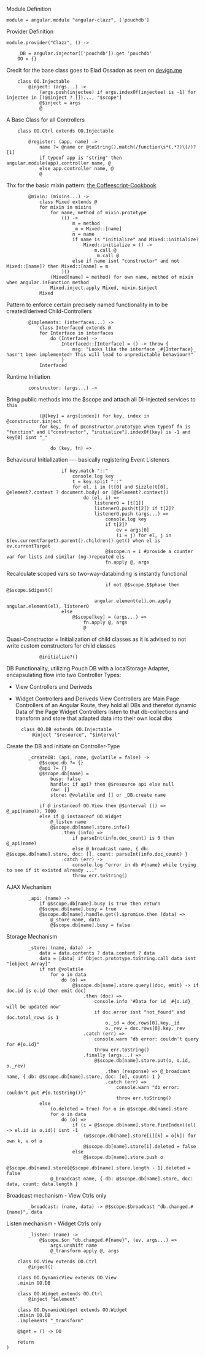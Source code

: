 Module Definition

	module = angular.module "angular-clazz", ['pouchdb']

Provider Definition

	module.provider("Clazz", () ->

		_DB = angular.injector(['pouchdb']).get 'pouchdb'
		OO = {}

Credit for the base class goes to Elad Ossadon as seen on [devign.me](http://www.devign.me/angular-dot-js-coffeescript-controller-base-class)

		class OO.Injectable
			@inject: (args...) ->
				(args.push(injectee) if args.indexOf(injectee) is -1) for injectee in [(@$inject ? [])..., "$scope"]
				@$inject = args
				@

A Base Class for all Controllers

		class OO.Ctrl extends OO.Injectable

			@register: (app, name) ->
				name ?= @name or @toString().match(/function\s*(.*?)\(/)?[1]
				if typeof app is "string" then angular.module(app).controller name, @
				else app.controller name, @
				@

Thx for the basic mixin pattern: [the Coffeescript-Cookbook](http://coffeescriptcookbook.com/chapters/classes_and_objects/mixins)

			@mixin: (mixins...) ->
				class Mixed extends @
				for mixin in mixins
					for name, method of mixin.prototype
						(() ->
							m = method
							_m = Mixed::[name]
							n = name
							if name is "initialize" and Mixed::initialize?
								Mixed::initialize = () ->
									m.call @
									_m.call @
							else if name isnt "constructor" and not Mixed::[name]? then Mixed::[name] = m
						)()
					(Mixed[name] = method) for own name, method of mixin when angular.isFunction method
					Mixed.inject.apply Mixed, mixin.$inject
				Mixed

Pattern to enforce certain precisely named functionality in to be created/derived Child-Controllers

			@implements: (interfaces...) ->
				class Interfaced extends @
				for Interface in interfaces
					do (Interface) ->
						Interfaced::[Interface] = () -> throw {
							msg: "Looks like the interface _#{Interface}_ hasn't been implemented! This will lead to unpredictable behaviour!"
						}
				Interfaced

Runtime Initiation

			constructor: (args...) ->

Bring public methods into the $scope and attach all DI-injected services to `this`

				(@[key] = args[index]) for key, index in @constructor.$inject
				for key, fn of @constructor.prototype when typeof fn is "function" and ["constructor", "initialize"].indexOf(key) is -1 and key[0] isnt "_"

					do (key, fn) =>

Behavioural Initialization --- basically registering Event Listeners

						if key.match "::"
							console.log key
							t = key.split "::"
							for el, i in (t[0] and Sizzle(t[0], @element?.context ? document.body) or [@$element?.context])
								do (el, i) =>
									listenerO = [t[1]]
									listenerO.push(t[2]) if t[2]?
									listenerO.push (args...) =>
										console.log key
										if t[2]?
											ev = args[0]
											(i = j) for el, j in $(ev.currentTarget).parent().children().get() when el is ev.currentTarget
										@$scope.n = i #provide a counter var for lists and similar (ng-)repeated els
										fn.apply @, args

Recalculate scoped vars so two-way-databinding is instantly functional

										if not @$scope.$$phase then @$scope.$digest()

									angular.element(el).on.apply angular.element(el), listenerO
						else
							@$scope[key] = (args...) =>
								fn.apply @, args
								@

Quasi-Constructor = Initialization of child classes as it is advised to not write custom constructors for child classes

				@initialize?()

DB Functionality, utilizing Pouch DB with a localStorage Adapter, encapsulating flow into two Controller Types:
* View Controllers and Deriveds
* Widget Controllers and Deriveds
View Controllers are Main Page Controllers of an Angular Route, they hold all DBs and therefor dynamic Data of the Page
Widget Controllers listen to that db-collections and transform and store that adapted data into their own local dbs

		class OO.DB extends OO.Injectable
			@inject "$resource", "$interval"

Create the DB and initiate on Controller-Type

			_createDB: (api, name, @volatile = false) ->
				@$scope.db ?= {}
				@api ?= {}
				@$scope.db[name] =
					busy: false
					handle: if api? then @$resource api else null
					raw: []
					store: @volatile and [] or _DB.create name

				if @ instanceof OO.View then @$interval (() => @_api(name)), 7000
				else if @ instanceof OO.Widget
					@_listen name
					@$scope.db[name].store.info()
						.then (info) =>
							if parseInt(info.doc_count) is 0 then @_api(name)
							else @_broadcast name, { db: @$scope.db[name].store, doc: [], count: parseInt(info.doc_count) }
						.catch (err) ->
							console.log "error in db #{name} while trying to see if it existed already ..."
							throw err.toString()

AJAX Mechanism

			_api: (name) ->
				if @$scope.db[name].busy is true then return
				@$scope.db[name].busy = true
				@$scope.db[name].handle.get().$promise.then (data) =>
					@_store name, data
					@$scope.db[name].busy = false

Storage Mechanism

			_store: (name, data) ->
				data = data.contents ? data.content ? data
				data = [data] if Object.prototype.toString.call data isnt "[object Array]"
				if not @volatile
					for o in data
						do (o) =>
							@$scope.db[name].store.query((doc, emit) -> if doc.id is o.id then emit doc)
								.then (doc) =>
									console.info '#Data for id _#{o.id}_ will be updated now'
									if doc.error isnt "not_found" and doc.total_rows is 1
										o._id = doc.rows[0].key._id
										o._rev = doc.rows[0].key._rev
								.catch (err) =>
									console.warn "db error: couldn't query for #{o.id}"
									throw err.toString()
								.finally (args...) =>
									@$scope.db[name].store.put(o, o.id, o._rev)
										.then (response) => @_broadcast name, { db: @$scope.db[name].store, doc: [o], count: 1 }
										.catch (err) =>
											console.warn "db error: couldn't put #{o.toString()}"
											throw err.toString()
				else
					(o.deleted = true) for o in @$scope.db[name].store
					for o in data
						do (o) =>
							if (i = @$scope.db[name].store.findIndex((el) -> el.id is o.id)) isnt -1
								(@$scope.db[name].store[i][k] = o[k]) for own k, v of o
								@$scope.db[name].store[i].deleted = false
							else 
								@$scope.db[name].store.push o
								@$scope.db[name].store[@$scope.db[name].store.length - 1].deleted = false
					@_broadcast name, { db: @$scope.db[name].store, doc: data, count: data.length }

Broadcast mechanism - View Ctrls only

			_broadcast: (name, data) -> @$scope.$broadcast "db.changed.#{name}", data

Listen mechanism - Widget Ctrls only

			_listen: (name) ->
				@$scope.$on "db.changed.#{name}", (ev, args...) =>
					args.unshift name
					@_transform.apply @, args

		class OO.View extends OO.Ctrl
			@inject()

		class OO.DynamicView extends OO.View
		.mixin OO.DB

		class OO.Widget extends OO.Ctrl
			@inject "$element"

		class OO.DynamicWidget extends OO.Widget
		.mixin OO.DB
		.implements "_transform"

		@$get = () -> OO

		return
	)
